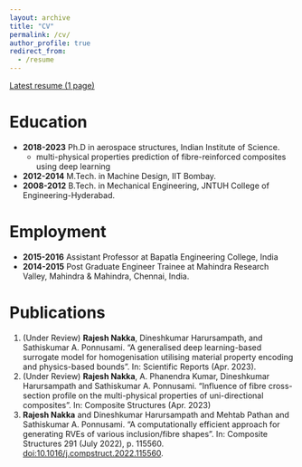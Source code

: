 ```yaml
---
layout: archive
title: "CV"
permalink: /cv/
author_profile: true
redirect_from:
  - /resume
---
```


[Latest resume (1 page)](/files/resume_09042023.pdf)

Education
=========

* **2018-2023** Ph.D in aerospace structures, Indian Institute of Science.
  * multi-physical properties prediction of fibre-reinforced composites using deep learning
* **2012-2014** M.Tech. in Machine Design, IIT Bombay.
* **2008-2012** B.Tech. in Mechanical Engineering, JNTUH College of Engineering-Hyderabad.


Employment
==========

* **2015-2016** Assistant Professor at Bapatla Engineering College, India
* **2014-2015** Post Graduate Engineer Trainee at Mahindra Research Valley, Mahindra & Mahindra, Chennai, India.


Publications
============

1. (Under Review) **Rajesh Nakka**, Dineshkumar Harursampath, and Sathiskumar A. Ponnusami. “A generalised deep learning-based surrogate model for homogenisation utilising material property encoding and physics-based bounds”. In: Scientific Reports (Apr. 2023).
1. (Under Review) **Rajesh Nakka**, A. Phanendra Kumar, Dineshkumar Harursampath and Sathiskumar A. Ponnusami. “Influence of fibre cross-section profile on the multi-physical properties of uni-directional composites”. In: Composite Structures (Apr. 2023)
1. **Rajesh Nakka** and Dineshkumar Harursampath and Mehtab Pathan and Sathiskumar A. Ponnusami. “A computationally efficient approach for generating RVEs of various inclusion/fibre shapes”. In: Composite Structures 291 (July 2022), p. 115560. [doi:10.1016/j.compstruct.2022.115560](https://doi.org/10.1016/j.compstruct.2022.115560).



<!-- 
{% include base_path %}
  
Teaching
======
  <ul>{% for post in site.teaching %}
    {% include archive-single-cv.html %}
  {% endfor %}</ul>

 -->